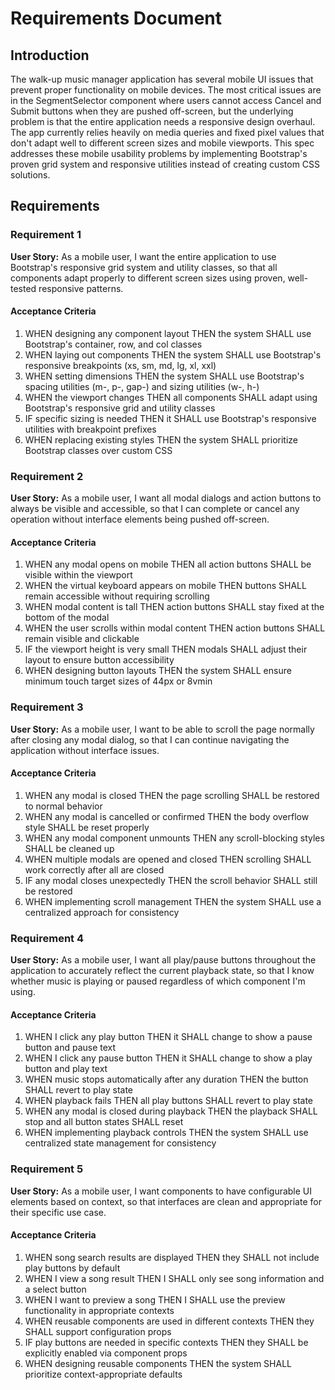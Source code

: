 # Requirements Document

## Introduction

The walk-up music manager application has several mobile UI issues that prevent proper functionality on mobile devices. The most critical issues are in the SegmentSelector component where users cannot access Cancel and Submit buttons when they are pushed off-screen, but the underlying problem is that the entire application needs a responsive design overhaul. The app currently relies heavily on media queries and fixed pixel values that don't adapt well to different screen sizes and mobile viewports. This spec addresses these mobile usability problems by implementing Bootstrap's proven grid system and responsive utilities instead of creating custom CSS solutions.

## Requirements

### Requirement 1

**User Story:** As a mobile user, I want the entire application to use Bootstrap's responsive grid system and utility classes, so that all components adapt properly to different screen sizes using proven, well-tested responsive patterns.

#### Acceptance Criteria

1. WHEN designing any component layout THEN the system SHALL use Bootstrap's container, row, and col classes
2. WHEN laying out components THEN the system SHALL use Bootstrap's responsive breakpoints (xs, sm, md, lg, xl, xxl)
3. WHEN setting dimensions THEN the system SHALL use Bootstrap's spacing utilities (m-, p-, gap-) and sizing utilities (w-, h-)
4. WHEN the viewport changes THEN all components SHALL adapt using Bootstrap's responsive grid and utility classes
5. IF specific sizing is needed THEN it SHALL use Bootstrap's responsive utilities with breakpoint prefixes
6. WHEN replacing existing styles THEN the system SHALL prioritize Bootstrap classes over custom CSS

### Requirement 2

**User Story:** As a mobile user, I want all modal dialogs and action buttons to always be visible and accessible, so that I can complete or cancel any operation without interface elements being pushed off-screen.

#### Acceptance Criteria

1. WHEN any modal opens on mobile THEN all action buttons SHALL be visible within the viewport
2. WHEN the virtual keyboard appears on mobile THEN buttons SHALL remain accessible without requiring scrolling
3. WHEN modal content is tall THEN action buttons SHALL stay fixed at the bottom of the modal
4. WHEN the user scrolls within modal content THEN action buttons SHALL remain visible and clickable
5. IF the viewport height is very small THEN modals SHALL adjust their layout to ensure button accessibility
6. WHEN designing button layouts THEN the system SHALL ensure minimum touch target sizes of 44px or 8vmin

### Requirement 3

**User Story:** As a mobile user, I want to be able to scroll the page normally after closing any modal dialog, so that I can continue navigating the application without interface issues.

#### Acceptance Criteria

1. WHEN any modal is closed THEN the page scrolling SHALL be restored to normal behavior
2. WHEN any modal is cancelled or confirmed THEN the body overflow style SHALL be reset properly
3. WHEN any modal component unmounts THEN any scroll-blocking styles SHALL be cleaned up
4. WHEN multiple modals are opened and closed THEN scrolling SHALL work correctly after all are closed
5. IF any modal closes unexpectedly THEN the scroll behavior SHALL still be restored
6. WHEN implementing scroll management THEN the system SHALL use a centralized approach for consistency

### Requirement 4

**User Story:** As a mobile user, I want all play/pause buttons throughout the application to accurately reflect the current playback state, so that I know whether music is playing or paused regardless of which component I'm using.

#### Acceptance Criteria

1. WHEN I click any play button THEN it SHALL change to show a pause button and pause text
2. WHEN I click any pause button THEN it SHALL change to show a play button and play text
3. WHEN music stops automatically after any duration THEN the button SHALL revert to play state
4. WHEN playback fails THEN all play buttons SHALL revert to play state
5. WHEN any modal is closed during playback THEN the playback SHALL stop and all button states SHALL reset
6. WHEN implementing playback controls THEN the system SHALL use centralized state management for consistency

### Requirement 5

**User Story:** As a mobile user, I want components to have configurable UI elements based on context, so that interfaces are clean and appropriate for their specific use case.

#### Acceptance Criteria

1. WHEN song search results are displayed THEN they SHALL not include play buttons by default
2. WHEN I view a song result THEN I SHALL only see song information and a select button
3. WHEN I want to preview a song THEN I SHALL use the preview functionality in appropriate contexts
4. WHEN reusable components are used in different contexts THEN they SHALL support configuration props
5. IF play buttons are needed in specific contexts THEN they SHALL be explicitly enabled via component props
6. WHEN designing reusable components THEN the system SHALL prioritize context-appropriate defaults
